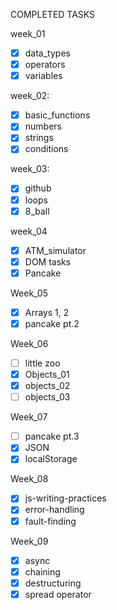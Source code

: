 COMPLETED TASKS

week_01

- [x] data_types
- [x] operators
- [x] variables

week_02:

- [x] basic_functions
- [x] numbers
- [x] strings
- [x] conditions

week_03:

- [x] github
- [x] loops
- [x] 8_ball

week_04

- [x] ATM_simulator
- [x] DOM tasks
- [x] Pancake

Week_05

- [x] Arrays 1, 2
- [x] pancake pt.2

Week_06

- [ ] little zoo
- [x] Objects_01
- [x] objects_02
- [ ] objects_03

Week_07

- [ ] pancake pt.3
- [x] JSON
- [x] localStorage

Week_08

- [x] js-writing-practices
- [x] error-handling
- [x] fault-finding

Week_09

- [x] async
- [x] chaining
- [x] destructuring
- [x] spread operator
